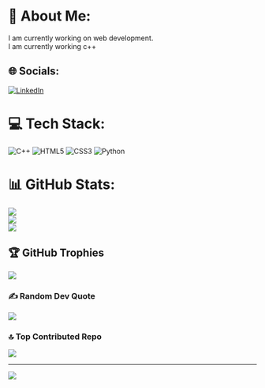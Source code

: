 # 💫 About Me:
I am currently working on web development.<br>I am currently working c++ <br>


## 🌐 Socials:
[![LinkedIn](https://img.shields.io/badge/LinkedIn-%230077B5.svg?logo=linkedin&logoColor=white)](https://linkedin.com/in/https://www.linkedin.com/in/radha-wagh-27062929b/) 

# 💻 Tech Stack:
![C++](https://img.shields.io/badge/c++-%2300599C.svg?style=plastic&logo=c%2B%2B&logoColor=white) ![HTML5](https://img.shields.io/badge/html5-%23E34F26.svg?style=plastic&logo=html5&logoColor=white) ![CSS3](https://img.shields.io/badge/css3-%231572B6.svg?style=plastic&logo=css3&logoColor=white) ![Python](https://img.shields.io/badge/python-3670A0?style=plastic&logo=python&logoColor=ffdd54)
# 📊 GitHub Stats:
![](https://github-readme-stats.vercel.app/api?username=RadhaWagh&theme=dark&hide_border=true&include_all_commits=true&count_private=false)<br/>
![](https://github-readme-streak-stats.herokuapp.com/?user=RadhaWagh&theme=dark&hide_border=true)<br/>
![](https://github-readme-stats.vercel.app/api/top-langs/?username=RadhaWagh&theme=dark&hide_border=true&include_all_commits=true&count_private=false&layout=compact)

## 🏆 GitHub Trophies
![](https://github-profile-trophy.vercel.app/?username=RadhaWagh&theme=radical&no-frame=true&no-bg=false&margin-w=4)

### ✍️ Random Dev Quote
![](https://quotes-github-readme.vercel.app/api?type=horizontal&theme=radical)

### 🔝 Top Contributed Repo
![](https://github-contributor-stats.vercel.app/api?username=RadhaWagh&limit=5&theme=dracula&combine_all_yearly_contributions=true)

---
[![](https://visitcount.itsvg.in/api?id=RadhaWagh&icon=5&color=10)](https://visitcount.itsvg.in)

<!-- Proudly created with GPRM ( https://gprm.itsvg.in ) -->
